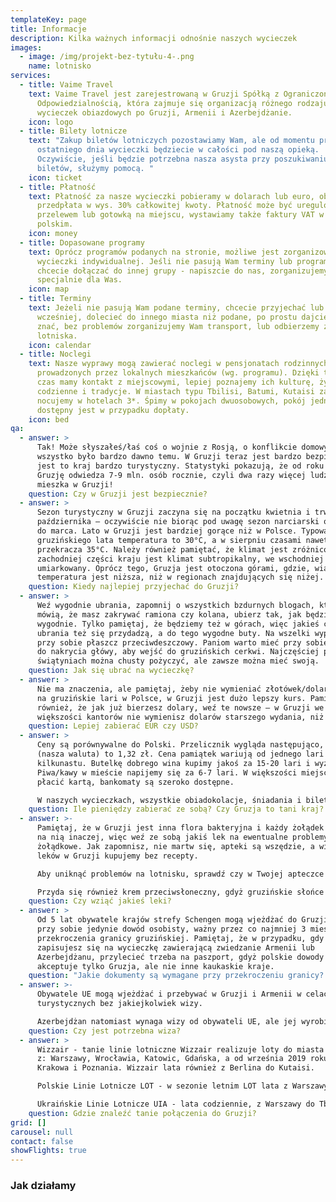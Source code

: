 ```yaml
---
templateKey: page
title: Informacje
description: Kilka ważnych informacji odnośnie naszych wycieczek
images:
  - image: /img/projekt-bez-tytułu-4-.png
    name: lotnisko
services:
  - title: Vaime Travel
    text: Vaime Travel jest zarejestrowaną w Gruzji Spółką z Ograniczoną
      Odpowiedzialnością, która zajmuje się organizacją różnego rodzaju
      wycieczek obiazdowych po Gruzji, Armenii i Azerbejdżanie.
    icon: logo
  - title: Bilety lotnicze
    text: "Zakup biletów lotniczych pozostawiamy Wam, ale od momentu przylotu aż do
      ostatniego dnia wycieczki będziecie w całości pod naszą opieką.
      Oczywiście, jeśli będzie potrzebna nasza asysta przy poszukiwaniu i kupnie
      biletów, służymy pomocą. "
    icon: ticket
  - title: Płatność
    text: Płatność za nasze wycieczki pobieramy w dolarach lub euro, obowiązuje
      przedpłata w wys. 30% całkowitej kwoty. Płatność może być uregulowana
      przelewem lub gotowką na miejscu, wystawiamy także faktury VAT w j.
      polskim.
    icon: money
  - title: Dopasowane programy
    text: Oprócz programów podanych na stronie, możliwe jest zorganizowanie
      wycieczki indywidualnej. Jeśli nie pasują Wam terminy lub program, nie
      chcecie dołączać do innej grupy - napiszcie do nas, zorganizujemy coś
      specjalnie dla Was.
    icon: map
  - title: Terminy
    text: Jeżeli nie pasują Wam podane terminy, chcecie przyjechać lub wyjechać
      wcześniej, dolecieć do innego miasta niż podane, po prostu dajcie nam
      znać, bez problemów zorganizujemy Wam transport, lub odbierzemy z
      lotniska.
    icon: calendar
  - title: Noclegi
    text: Nasze wyprawy mogą zawierać noclegi w pensjonatach rodzinnych,
      prowadzonych przez lokalnych mieszkańców (wg. programu). Dzięki temu, cały
      czas mamy kontakt z miejscowymi, lepiej poznajemy ich kulturę, życie
      codzienne i tradycje. W miastach typu Tbilisi, Batumi, Kutaisi zazwyczaj
      nocujemy w hotelach 3*. Śpimy w pokojach dwuosobowych, pokój jednoosobowy
      dostępny jest w przypadku dopłaty.
    icon: bed
qa:
  - answer: >
      Tak! Może słyszałeś/łaś coś o wojnie z Rosją, o konflikcie domowym, ale to
      wszystko było bardzo dawno temu. W Gruzji teraz jest bardzo bezpiecznie i
      jest to kraj bardzo turystyczny. Statystyki pokazują, że od roku 2017
      Gruzję odwiedza 7-9 mln. osób rocznie, czyli dwa razy więcej ludzi, niż
      mieszka w Gruzji! 
    question: Czy w Gruzji jest bezpiecznie?
  - answer: >
      Sezon turystyczny w Gruzji zaczyna się na początku kwietnia i trwa do
      października – oczywiście nie biorąc pod uwagę sezon narciarski od grudnia
      do marca. Lato w Gruzji jest bardziej gorące niż w Polsce. Typowa dla
      gruzińskiego lata temperatura to 30°C, a w sierpniu czasami nawet
      przekracza 35°C. Należy również pamiętać, że klimat jest zróżnicowany – w
      zachodniej części kraju jest klimat subtropikalny, we wschodniej suchy i
      umiarkowany. Oprócz tego, Gruzja jest otoczona górami, gdzie, wiadomo
      temperatura jest niższa, niż w regionach znajdujących się niżej.
    question: Kiedy najlepiej przyjechać do Gruzji?
  - answer: >
      Weź wygodnie ubrania, zapomnij o wszystkich bzdurnych blogach, które
      mówią, że masz zakrywać ramiona czy kolana, ubierz tak, jak będzie Ci
      wygodnie. Tylko pamiętaj, że będziemy też w górach, więc jakieś ciepłe
      ubrania też się przydadzą, a do tego wygodne buty. Na wszelki wypadek miej
      przy sobie płaszcz przeciwdeszczowy. Paniom warto mieć przy sobie chustę
      do nakrycia główy, aby wejść do gruzińskich cerkwi. Najczęściej przy
      świątyniach można chusty pożyczyć, ale zawsze można mieć swoją.
    question: Jak się ubrać na wycieczkę?
  - answer: >
      Nie ma znaczenia, ale pamiętaj, żeby nie wymieniać złotówek/dolarów/euro
      na gruzińskie lari w Polsce, w Gruzji jest dużo lepszy kurs. Pamiętaj
      również, że jak już bierzesz dolary, weź te nowsze – w Gruzji we
      większości kantorów nie wymienisz dolarów starszego wydania, niż rok 2011.
    question: Lepiej zabierać EUR czy USD?
  - answer: >
      Ceny są porównywalne do Polski. Przelicznik wygląda następująco, 1 lari
      (nasza waluta) to 1,32 zł. Cena pamiątek wariują od jednego lari do
      kilkunastu. Butelkę dobrego wina kupimy jakoś za 15-20 lari i wyżej.
      Piwa/kawy w mieście napijemy się za 6-7 lari. W większości miejsc można
      płacić kartą, bankomaty są szeroko dostępne. 

      W naszych wycieczkach, wszystkie obiadokolacje, śniadania i bilety wstępu do wszystkich obiektów zwiedzania są wliczone w cenę.
    question: Ile pieniędzy zabierać ze sobą? Czy Gruzja to tani kraj?
  - answer: >-
      Pamiętaj, że w Gruzji jest inna flora bakteryjna i każdy żołądek reaguje
      na nią inaczej, więc weź ze sobą jakiś lek na ewentualne problemy
      żołądkowe. Jak zapomnisz, nie martw się, apteki są wszędzie, a większość
      leków w Gruzji kupujemy bez recepty. 

      Aby uniknąć problemów na lotnisku, sprawdź czy w Twojej apteczce nie ma leków, zawierających kodeinę. Kodeina jest zaliczana w Gruzji do środków narkotycznych i jej wwóz do kraju, w dowolnej postaci, jest zakazany.

      Przyda się również krem przeciwsłoneczny, gdyż gruzińskie słońce czasem bywa za ostre, i nie tylko na plaży.
    question: Czy wziąć jakieś leki?
  - answer: >
      Od 5 lat obywatele krajów strefy Schengen mogą wjeżdżać do Gruzji mając
      przy sobie jedynie dowód osobisty, ważny przez co najmniej 3 mies. od daty
      przekroczenia granicy gruzińskiej. Pamiętaj, że w przypadku, gdy
      zapisujesz się na wycieczkę zawierającą zwiedzanie Armenii lub
      Azerbejdżanu, przylecieć trzeba na paszport, gdyż polskie dowody osobiste
      akceptuje tylko Gruzja, ale nie inne kaukaskie kraje. 
    question: "Jakie dokumenty są wymagane przy przekroczeniu granicy? "
  - answer: >-
      Obywatele UE mogą wjeżdżać i przebywać w Gruzji i Armenii w celach
      turystycznych bez jakiejkolwiek wizy. 

      Azerbejdżan natomiast wynaga wizy od obywateli UE, ale jej wyrobienie jest bardzo proste. Wniosek o azerską wizę składa się przez Internet, płaci się przelewem, elektroniczną wizę dostaje się na e-mail. Przy przekroczeniu granicy azerskiej należy mieć przy sobie paszport i wydrukowaną e-wizę. Koszt azerskiej wizy wynosi 24$.
    question: Czy jest potrzebna wiza?
  - answer: >
      Wizzair - tanie linie lotniczne Wizzair realizuje loty do miasta Kutaisi
      z: Warszawy, Wrocławia, Katowic, Gdańska, a od września 2019 roku już z
      Krakowa i Poznania. Wizzair lata również z Berlina do Kutaisi. 

      Polskie Linie Lotnicze LOT - w sezonie letnim LOT lata z Warszawy do Tbilisi prawie codziennie! 

      Ukraińskie Linie Lotnicze UIA - lata codziennie, z Warszawy do Tbilisi z przesiadką w Kijowie. Loty Ukraińskich Linii Lotniczych można znaleźć również z Krakowa do Tbilisi. 
    question: Gdzie znaleźć tanie połączenia do Gruzji?
grid: []
carousel: null
contact: false
showFlights: true
---
```

### **Jak działamy**
